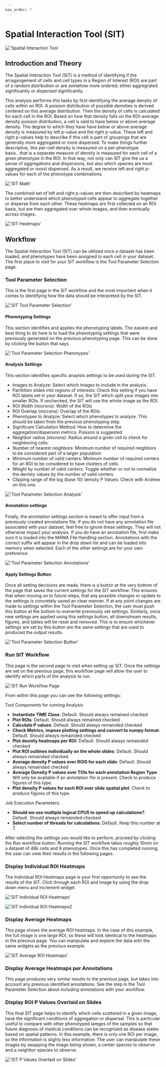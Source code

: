 ```yaml
---
nav_order: 7
---
```


# Spatial Interaction Tool (SIT)

!['Spatial Interaction Tool](./assets/images/SIT_Splash.png)

## Introduction and Theory

The Spatial Interaction Tool (SIT) is a method of identifying if the arragangement of cells and cell types in a Region of Interest (ROI) are part of a random distribution or are somehow more ordered; either aggregrated significantly or dispersed significantly.

This analysis performs this tasks by first identifying the average density of cells within an ROI. A poisson distribution of possible densities is derived centered on this average distribution. Then the density of cells is calculated for each cell in the ROI. Based on how that density falls on the ROI-average density poisson distribution, a cell is said to have below or above average density. The degree to which they have have below or above average density is measured by left p-value and the right p-value. These left and right p-values help to describe if this cell is part of groupings that are generally more aggregated or more dispersed. To make things further descriptive, this per-cell density is measured on a per-phenotype basis...that is a separate measure of density is measured for each cell of a given phenotype in the ROI. In that way, not only can SIT give the us a sense of aggregations and dispersions, but also which species are most aggregated or morst dispersed. As a result, we receive left and right p-values for each of the phenotype combinations.

!['SIT Math'](./assets/images/SIT_Math.png)

The combined set of left and right p-values are then described by heatmaps to better understand which phenotyped cells appear to aggregate together or disperse from each other. These heatmaps are first collected on an ROI basis, but are then aggregated over whole images, and then eventually across images.

!['SIT Heatmaps'](./assets/images/SIT_Math2.png)

## Workflow

The Spatial Interaction Tool (SIT) can be utilized once a dataset has been loaded, and phenotypes have been assigned to each cell in your dataset. The first place to visit for your SIT workflow is the Tool Parameter Selection page.

### Tool Parameter Selection

This is the first page in the SIT workflow and the most important when it comes to identifying how the data should be interpreted by the SIT.

!['SIT Tool Parameter Selection'](.\assets\images\SIT_ToolParameterSelection.png)

#### Phenotyping Settings

This section identifies and applies the phenotyping labels. The easiest and best thing to do here is to load the phenotyping settings that were previously generated on the previous phenotyping page. This can be done by clicking the button that says

!['Tool Parameter Selection Phenotypes'](./assets/images/SIT_TPS_Phenotypes.png)

#### Analysis Settings

This section identifies specific anaylsis settings to be used during the SIT.

* Images to Analyze: Select which images to include in the analysis.
* Partitition slides into regions of interests: Check this setting if you have ROI labels set in your dataset. If so, the SIT which split your images into smaller ROIs. If unchecked, the SIT will use the whole image as the ROI.
* ROI Width (microns): Width of the ROIs
* ROI Overlap (microns): Overlap of the ROIs
* Phenotypes to Analyze: Select which phenotypes to analyze. This should be taken from the previous phenotyping step.
* Significant Calculation Method: How to determine the aggregation/dispersion metrics. Poisson is suggested
* Neighbor radius (microns): Radius around a given cell to check for neighboring cells.
* Number of nearest neighbors: Minimum number of required neighbors to be considered part of a larger population
* Minimum number of valid centers: Minimum number of required centers for an ROI to be considered to have clusters of cells.
* Weight by number of valid centers: Toggle whether or not to normalize the denisty values by the number of valid centers
* Clipping range of the log (base 10) density P Values: Check with Andrew on this one.

!['Tool Parameter Selection Analysis'](./assets/images/SIT_TPS_Analysis.png)

#### Annotation settings

Finally, the annotation settings section is meant to offer input from a previously created annotations file. If you do not have any annotation file associated with your dataset, feel free to ignore these settings. They will not otherwise impact your analysis. If you do have an annotation file, first make sure it is loaded into the MAWA File Handling section. Annotations with the correct suffix will appear in the drop down list and can be loaded into memory when selected. Each of the other settings are for your own preference.

!['Tool Parameter Selection Annotations'](./assets/images/SIT_TPS_Annotations.png)

#### Apply Settings Button

Once all setting decisions are made, there is a button at the very bottom of the page that saves the current settings for the SIT workflow. This ensures that when moving on to future steps, that any possible changes or update to the settings is concretely saved an clear manner. If at any point changes are made to settings within the Tool Parameter Selection, the user must push this button at the bottom to overwrite previously set settings. Similarly, once new settings are applied using this settings button, all downstream results, figures, and tables will be reset and removed. This is to ensure whichever settings are set by this button are the same settings that are used to produced the output results.

!['Tool Parameter Selection Button'](./assets/images/SIT_TPS_Settings_Button.png)

### Run SIT Workflow

This page is the second page to visit when setting up SIT. Once the settings are set on the previous page, this workflow page will allow the user to identify which parts of the analysis to run.

!['SIT Run Workflow Page](.\assets\images\SIT_RunWorkflow.png)

From within this page you can see the following settings:

Tool Components for running Analysis

* **Instantiate TIME Class**: Default. Should always remained checked
* **Plot ROIs**: Default. Should always remained checked
* **Calculate P values**: Default. Should always remainded checked
* **Check Metrics, impose plotting settings and convert to numpy format**: Default. Should always remainded checked
* **Plot desnity heatmaps per ROI**: Default. Should always remainded checked
* **Plot ROI outlines individually on the whole slides**: Default. Should always remainded checked
* **Average density P values over ROIS for each slide**: Default. Should always remainded checked
* **Average Density P values over TOIs for each annotation Region Type**: Will only be available if an annotation file is present. Check to produce figures of this type.
* **Plot density P values for each ROI over slide spatial plot**: Check to produce figures of this type.

Job Execution Parameters:

* **Should we use multiple logical CPUS to speed up calculations?**: Default. Should always remainded checked
* **Select number of threads for calculations**: Default. Keep this number at 7.

After selecting the settings you would like to perform, proceed by clicking the Run workflow button. Running the SIT workflow takes roughly 10min on a dataset of 48k cells and 8 phenotypes. Once this has completed running, the user can view their results in the following pages.

### Display Individual ROI Heatmaps

The Individual ROI Heatmaps page is your first opportunity to see the results of the SIT. Click through each ROI and image by using the drop down menu and increment widget.

!['SIT Individual ROI Heatmaps'](.\assets\images\SIT_Individual_ROI.png)

!['SIT Individual ROI Heatmaps2](.\assets\images\SIT_Individual_ROI2.png)

### Display Average Heatmaps

This page shows the average ROI heatmaps. In the case of this example, the full image is one large ROI, so these will look identical to the heatmaps in the previous page. You can manipulate and explore the data with the same widgets as the previous example.

!['SIT Average ROI Heatmaps'](./assets/images/SIT_Average_ROI.png)

### Display Average Heatmaps per Annotations

This page produces very similar results to the previous page, but takes into account any previous identified annotations. See the step in the Tool Parameter Selection about including annotations with your workflow.

### Display ROI P Values Overlaid on Slides

This final SIT page helps to identify which cells scattered in a given image, have the significant conditions of aggregation or dispersal. This is particular useful to compare with other phenotyped iamges of the samples so that future diagnosis of medical conditions can be recognized as disease states based on spatial patterns. In this example, there is only one ROI per image, so the information is slighly less informative. The user can manipulate these images by swapping the image being shown, a center species to observe and a neighbor species to observe.

!['SIT P Values Overlaid on Slides'](./assets/images/SIT_Overlay_ROI.png)